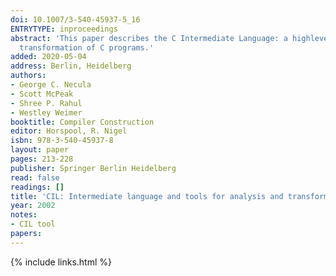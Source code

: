 ```yaml
---
doi: 10.1007/3-540-45937-5_16
ENTRYTYPE: inproceedings
abstract: 'This paper describes the C Intermediate Language: a highlevel representation along with a set of tools that permit easy analysis and source-to-source
  transformation of C programs.'
added: 2020-05-04
address: Berlin, Heidelberg
authors:
- George C. Necula
- Scott McPeak
- Shree P. Rahul
- Westley Weimer
booktitle: Compiler Construction
editor: Horspool, R. Nigel
isbn: 978-3-540-45937-8
layout: paper
pages: 213-228
publisher: Springer Berlin Heidelberg
read: false
readings: []
title: 'CIL: Intermediate language and tools for analysis and transformation of C programs'
year: 2002
notes:
- CIL tool
papers:
---
```

{% include links.html %}
